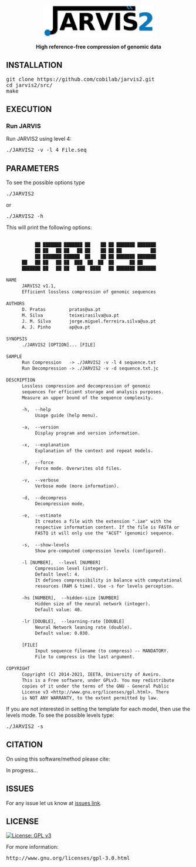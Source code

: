 <p align="center"><img src="imgs/logo.png" 
alt="JARVIS2" width="300" border="0" /></p>
<p align="center"><b>High reference-free compression of genomic data</b></p>

## INSTALLATION ##

<pre>
git clone https://github.com/cobilab/jarvis2.git
cd jarvis2/src/
make
</pre>

## EXECUTION

### Run JARVIS

Run JARVIS2 using level 4:

<pre>
./JARVIS2 -v -l 4 File.seq
</pre>

## PARAMETERS

To see the possible options type
<pre>
./JARVIS2
</pre>
or
<pre>
./JARVIS2 -h
</pre>

This will print the following options:
```
                                                                   
           ██ ███████ ███████ ██    ██ ██ ███████ ███████          
           ██ ██   ██ ██   ██ ██    ██ ██ ██           ██          
           ██ ███████ ██████  ██    ██ ██ ███████ ███████          
      ██   ██ ██   ██ ██  ███  ██  ██  ██      ██ ██               
      ███████ ██   ██ ██   ███  ████   ██ ███████ ███████          
                                                                   
NAME                                                               
      JARVIS2 v1.1,                                              
      Efficient lossless compression of genomic sequences          
                                                                   
AUTHORS                                                            
      D. Pratas         pratas@ua.pt                               
      M. Silva          teixeirasilva@ua.pt                        
      J. M. Silva       jorge.miguel.ferreira.silva@ua.pt          
      A. J. Pinho       ap@ua.pt                                   
                                                                   
SYNOPSIS                                                           
      ./JARVIS2 [OPTION]... [FILE]                                 
                                                                   
SAMPLE                                                             
      Run Compression   -> ./JARVIS2 -v -l 4 sequence.txt          
      Run Decompression -> ./JARVIS2 -v -d sequence.txt.jc         
                                                                   
DESCRIPTION                                                        
      Lossless compression and decompression of genomic            
      sequences for efficient storage and analysis purposes.       
      Measure an upper bound of the sequence complexity.           
                                                                   
      -h,  --help                                                  
           Usage guide (help menu).                                
                                                                   
      -a,  --version                                               
           Display program and version information.                
                                                                   
      -x,  --explanation                                           
           Explanation of the context and repeat models.           
                                                                   
      -f,  --force                                                 
           Force mode. Overwrites old files.                       
                                                                   
      -v,  --verbose                                               
           Verbose mode (more information).                        
                                                                   
      -d,  --decompress                                            
           Decompression mode.                                     
                                                                   
      -e,  --estimate                                              
           It creates a file with the extension ".iae" with the  
           respective information content. If the file is FASTA or 
           FASTQ it will only use the "ACGT" (genomic) sequence. 
                                                                   
      -s,  --show-levels                                           
           Show pre-computed compression levels (configured).      
                                                                   
      -l [NUMBER],  --level [NUMBER]                               
           Compression level (integer).                            
           Default level: 4.                                      
           It defines compressibility in balance with computational
           resources (RAM & time). Use -s for levels perception.   
                                                                   
      -hs [NUMBER],  --hidden-size [NUMBER]                        
           Hidden size of the neural network (integer).            
           Default value: 40.                                      
                                                                   
      -lr [DOUBLE],  --learning-rate [DOUBLE]                      
           Neural Network leaning rate (double).                   
           Default value: 0.030.                                   
                                                                   
      [FILE]                                                       
           Input sequence filename (to compress) -- MANDATORY.     
           File to compress is the last argument.                  
                                                                   
COPYRIGHT                                                          
      Copyright (C) 2014-2021, IEETA, University of Aveiro.        
      This is a Free software, under GPLv3. You may redistribute   
      copies of it under the terms of the GNU - General Public     
      License v3 <http://www.gnu.org/licenses/gpl.html>. There     
      is NOT ANY WARRANTY, to the extent permitted by law. 

```


If you are not interested in setting the template for each model, then use the levels mode. To see the possible levels type:
<pre>
./JARVIS2 -s
</pre>

## CITATION ##

On using this software/method please cite:

In progress...

## ISSUES ##

For any issue let us know at [issues link](https://github.com/cobilab/jarvis2/issues).

## LICENSE ##

[![License: GPL v3](https://img.shields.io/badge/License-GPL%20v3-blue.svg)](LICENSE)

For more information:
<pre>http://www.gnu.org/licenses/gpl-3.0.html</pre>

                                                    

